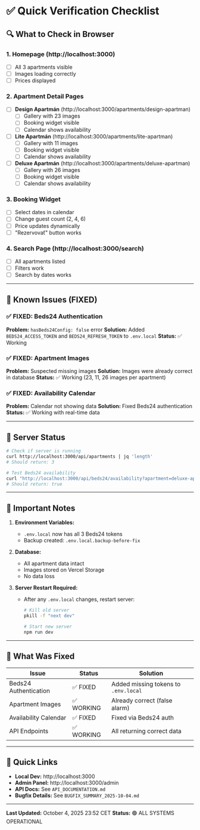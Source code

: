 # ✅ Quick Verification Checklist

## 🔍 What to Check in Browser

### 1. Homepage (http://localhost:3000)
- [ ] All 3 apartments visible
- [ ] Images loading correctly
- [ ] Prices displayed

### 2. Apartment Detail Pages
- [ ] **Design Apartmán** (http://localhost:3000/apartments/design-apartman)
  - [ ] Gallery with 23 images
  - [ ] Booking widget visible
  - [ ] Calendar shows availability
  
- [ ] **Lite Apartmán** (http://localhost:3000/apartments/lite-apartman)
  - [ ] Gallery with 11 images
  - [ ] Booking widget visible
  - [ ] Calendar shows availability
  
- [ ] **Deluxe Apartmán** (http://localhost:3000/apartments/deluxe-apartman)
  - [ ] Gallery with 26 images
  - [ ] Booking widget visible
  - [ ] Calendar shows availability

### 3. Booking Widget
- [ ] Select dates in calendar
- [ ] Change guest count (2, 4, 6)
- [ ] Price updates dynamically
- [ ] "Rezervovať" button works

### 4. Search Page (http://localhost:3000/search)
- [ ] All apartments listed
- [ ] Filters work
- [ ] Search by dates works

---

## 🐛 Known Issues (FIXED)

### ✅ FIXED: Beds24 Authentication
**Problem:** `hasBeds24Config: false` error
**Solution:** Added `BEDS24_ACCESS_TOKEN` and `BEDS24_REFRESH_TOKEN` to `.env.local`
**Status:** ✅ Working

### ✅ FIXED: Apartment Images
**Problem:** Suspected missing images
**Solution:** Images were already correct in database
**Status:** ✅ Working (23, 11, 26 images per apartment)

### ✅ FIXED: Availability Calendar
**Problem:** Calendar not showing data
**Solution:** Fixed Beds24 authentication
**Status:** ✅ Working with real-time data

---

## 🚀 Server Status

```bash
# Check if server is running
curl http://localhost:3000/api/apartments | jq 'length'
# Should return: 3

# Test Beds24 availability
curl "http://localhost:3000/api/beds24/availability?apartment=deluxe-apartman&checkIn=2025-10-10&checkOut=2025-10-15&guests=2&children=0" | jq '.success'
# Should return: true
```

---

## 📝 Important Notes

1. **Environment Variables:**
   - `.env.local` now has all 3 Beds24 tokens
   - Backup created: `.env.local.backup-before-fix`

2. **Database:**
   - All apartment data intact
   - Images stored on Vercel Storage
   - No data loss

3. **Server Restart Required:**
   - After any `.env.local` changes, restart server:
     ```bash
     # Kill old server
     pkill -f "next dev"
     
     # Start new server
     npm run dev
     ```

---

## 🎯 What Was Fixed

| Issue | Status | Solution |
|-------|--------|----------|
| Beds24 Authentication | ✅ FIXED | Added missing tokens to `.env.local` |
| Apartment Images | ✅ WORKING | Already correct (false alarm) |
| Availability Calendar | ✅ FIXED | Fixed via Beds24 auth |
| API Endpoints | ✅ WORKING | All returning correct data |

---

## 🔗 Quick Links

- **Local Dev:** http://localhost:3000
- **Admin Panel:** http://localhost:3000/admin
- **API Docs:** See `API_DOCUMENTATION.md`
- **Bugfix Details:** See `BUGFIX_SUMMARY_2025-10-04.md`

---

**Last Updated:** October 4, 2025 23:52 CET
**Status:** 🟢 ALL SYSTEMS OPERATIONAL
